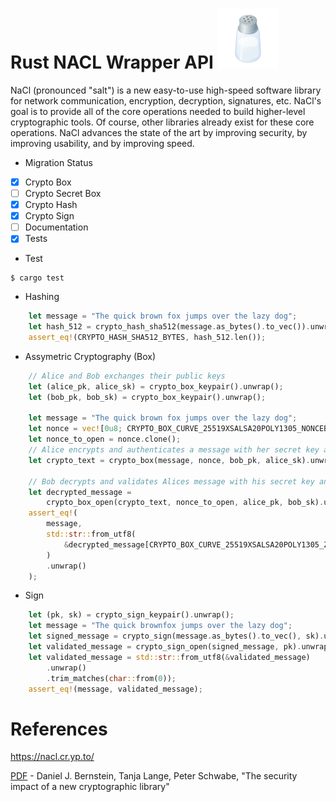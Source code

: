 # Rust NACL Wrapper API ![salt](images/salt.png)
NaCl (pronounced "salt") is a new easy-to-use high-speed software library for network communication, encryption, decryption, signatures, etc. NaCl's goal is to provide all of the core operations needed to build higher-level cryptographic tools.
Of course, other libraries already exist for these core operations. NaCl advances the state of the art by improving security, by improving usability, and by improving speed.

* Migration Status

- [x] Crypto Box 
- [ ] Crypto Secret Box 
- [x] Crypto Hash
- [x] Crypto Sign
- [ ] Documentation
- [x] Tests

* Test
```
$ cargo test
```

* Hashing
``` rust
    let message = "The quick brown fox jumps over the lazy dog";
    let hash_512 = crypto_hash_sha512(message.as_bytes().to_vec()).unwrap();
    assert_eq!(CRYPTO_HASH_SHA512_BYTES, hash_512.len());
```

* Assymetric Cryptography (Box)
```rust
    // Alice and Bob exchanges their public keys
    let (alice_pk, alice_sk) = crypto_box_keypair().unwrap();
    let (bob_pk, bob_sk) = crypto_box_keypair().unwrap();

    let message = "The quick brown fox jumps over the lazy dog";
    let nonce = vec![0u8; CRYPTO_BOX_CURVE_25519XSALSA20POLY1305_NONCEBYTES];
    let nonce_to_open = nonce.clone();
    // Alice encrypts and authenticates a message with her secret key and Bobs public key
    let crypto_text = crypto_box(message, nonce, bob_pk, alice_sk).unwrap();

    // Bob decrypts and validates Alices message with his secret key and Alices public key
    let decrypted_message =
        crypto_box_open(crypto_text, nonce_to_open, alice_pk, bob_sk).unwrap();
    assert_eq!(
        message,
        std::str::from_utf8(
            &decrypted_message[CRYPTO_BOX_CURVE_25519XSALSA20POLY1305_ZEROBYTES..]
        )
        .unwrap()
    );
```

* Sign
``` rust
    let (pk, sk) = crypto_sign_keypair().unwrap();
    let message = "The quick brownfox jumps over the lazy dog";
    let signed_message = crypto_sign(message.as_bytes().to_vec(), sk).unwrap();
    let validated_message = crypto_sign_open(signed_message, pk).unwrap();
    let validated_message = std::str::from_utf8(&validated_message)
        .unwrap()
        .trim_matches(char::from(0));
    assert_eq!(message, validated_message);
```

# References

https://nacl.cr.yp.to/

[PDF](https://cr.yp.to/highspeed/coolnacl-20120725.pdf) - Daniel J. Bernstein, Tanja Lange, Peter Schwabe, "The security impact of a new cryptographic library"
